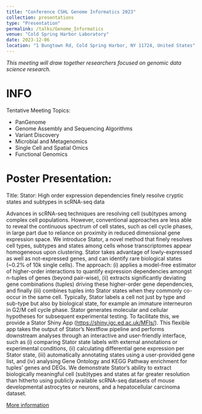 ```yaml
---
title: "Conference CSHL Genome Informatics 2023"
collection: presentations
type: "Presentation"
permalink: /talks/Genome_Informatics
venue: "Cold Spring Harbor Laboratory"
date: 2023-12-06
location: "1 Bungtown Rd, Cold Spring Harbor, NY 11724, United States"
---
```

*This meeting will draw together researchers focused on genomic data science research.*


INFO
======

Tentative Meeting Topics:

- PanGenome
- Genome Assembly and Sequencing Algorithms
- Variant Discovery
- Microbial and Metagenomics
- Single Cell and Spatial Omics
- Functional Genomics


Poster Presentation: 
======
Title: Stator: High order expression dependencies finely resolve cryptic states and subtypes in scRNA-seq data 

Advances in scRNA-seq techniques are resolving cell (sub)types among complex cell populations. However, conventional approaches are less able to reveal the continuous spectrum of cell states, such as cell cycle phases, in large part due to reliance on proximity in reduced dimensional gene expression space. We introduce Stator, a novel method that finely resolves cell types, subtypes and states among cells whose transcriptomes appear homogeneous upon clustering.  Stator takes advantage of lowly-expressed as well as not-expressed genes, and can identify rare biological states (~0.2% of 10k single cells). The approach: (i) applies a model-free estimator of higher-order interactions to quantify expression dependencies amongst n-tuples of genes (beyond pair-wise), (ii) extracts significantly deviating gene combinations (tuples) driving these higher-order gene dependencies, and finally (iii) combines tuples into Stator states when they commonly co-occur in the same cell. Typically, Stator labels a cell not just by type and sub-type but also by biological state, for example an immature interneuron in G2/M cell cycle phase. Stator generates molecular and cellular hypotheses for subsequent experimental testing. To facilitate this, we provide a Stator Shiny App (https://shiny.igc.ed.ac.uk/MFIs/). This flexible app takes the output of Stator’s Nextflow pipeline and performs downstream analyses through an interactive and user-friendly interface, such as (i) comparing Stator state labels with external annotations or experimental conditions, (ii) calculating differential gene expression per Stator state, (iii) automatically annotating states using a user-provided gene list, and (iv) analysing Gene Ontology and KEGG Pathway enrichment for tuples’ genes and DEGs. We demonstrate Stator’s ability to extract biologically meaningful cell (sub)types and states at far greater resolution than hitherto using publicly available scRNA-seq datasets of mouse developmental astrocytes or neurons, and a hepatocellular carcinoma dataset.  

[More information](/images/CSHL_GI_2023.pdf)


